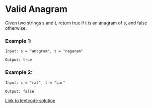 # Valid Anagram

Given two strings s and t, return true if t is an anagram of s, and false otherwise.

### Example 1:

```
Input: s = "anagram", t = "nagaram"

Output: true
```

### Example 2:

```
Input: s = "rat", t = "car"

Output: false
```

[Link to leetcode solution](https://leetcode.com/problems/valid-anagram/submissions/1762213724)